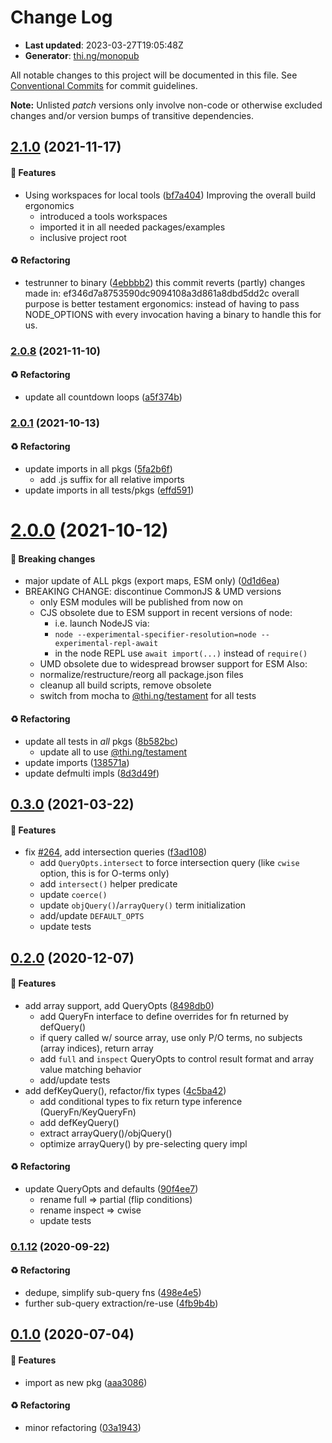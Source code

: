 # Change Log

- **Last updated**: 2023-03-27T19:05:48Z
- **Generator**: [thi.ng/monopub](https://thi.ng/monopub)

All notable changes to this project will be documented in this file.
See [Conventional Commits](https://conventionalcommits.org/) for commit guidelines.

**Note:** Unlisted _patch_ versions only involve non-code or otherwise excluded changes
and/or version bumps of transitive dependencies.

## [2.1.0](https://github.com/thi-ng/umbrella/tree/@thi.ng/oquery@2.1.0) (2021-11-17)

#### 🚀 Features

- Using workspaces for local tools ([bf7a404](https://github.com/thi-ng/umbrella/commit/bf7a404))
  Improving the overall build ergonomics
  - introduced a tools workspaces
  - imported it in all needed packages/examples
  - inclusive project root

#### ♻️ Refactoring

- testrunner to binary ([4ebbbb2](https://github.com/thi-ng/umbrella/commit/4ebbbb2))
  this commit reverts (partly) changes made in:
  ef346d7a8753590dc9094108a3d861a8dbd5dd2c
  overall purpose is better testament ergonomics:
  instead of having to pass NODE_OPTIONS with every invocation
  having a binary to handle this for us.

### [2.0.8](https://github.com/thi-ng/umbrella/tree/@thi.ng/oquery@2.0.8) (2021-11-10)

#### ♻️ Refactoring

- update all countdown loops ([a5f374b](https://github.com/thi-ng/umbrella/commit/a5f374b))

### [2.0.1](https://github.com/thi-ng/umbrella/tree/@thi.ng/oquery@2.0.1) (2021-10-13)

#### ♻️ Refactoring

- update imports in all pkgs ([5fa2b6f](https://github.com/thi-ng/umbrella/commit/5fa2b6f))
  - add .js suffix for all relative imports
- update imports in all tests/pkgs ([effd591](https://github.com/thi-ng/umbrella/commit/effd591))

# [2.0.0](https://github.com/thi-ng/umbrella/tree/@thi.ng/oquery@2.0.0) (2021-10-12)

#### 🛑 Breaking changes

- major update of ALL pkgs (export maps, ESM only) ([0d1d6ea](https://github.com/thi-ng/umbrella/commit/0d1d6ea))
- BREAKING CHANGE: discontinue CommonJS & UMD versions
  - only ESM modules will be published from now on
  - CJS obsolete due to ESM support in recent versions of node:
    - i.e. launch NodeJS via:
    - `node --experimental-specifier-resolution=node --experimental-repl-await`
    - in the node REPL use `await import(...)` instead of `require()`
  - UMD obsolete due to widespread browser support for ESM
  Also:
  - normalize/restructure/reorg all package.json files
  - cleanup all build scripts, remove obsolete
  - switch from mocha to [@thi.ng/testament](https://github.com/thi-ng/umbrella/tree/main/packages/testament) for all tests

#### ♻️ Refactoring

- update all tests in _all_ pkgs ([8b582bc](https://github.com/thi-ng/umbrella/commit/8b582bc))
  - update all to use [@thi.ng/testament](https://github.com/thi-ng/umbrella/tree/main/packages/testament)
- update imports ([138571a](https://github.com/thi-ng/umbrella/commit/138571a))
- update defmulti impls ([8d3d49f](https://github.com/thi-ng/umbrella/commit/8d3d49f))

## [0.3.0](https://github.com/thi-ng/umbrella/tree/@thi.ng/oquery@0.3.0) (2021-03-22)

#### 🚀 Features

- fix [#264](https://github.com/thi-ng/umbrella/issues/264), add intersection queries ([f3ad108](https://github.com/thi-ng/umbrella/commit/f3ad108))
  - add `QueryOpts.intersect` to force intersection query
    (like `cwise` option, this is for O-terms only)
  - add `intersect()` helper predicate
  - update `coerce()`
  - update `objQuery()`/`arrayQuery()` term initialization
  - add/update `DEFAULT_OPTS`
  - update tests

## [0.2.0](https://github.com/thi-ng/umbrella/tree/@thi.ng/oquery@0.2.0) (2020-12-07)

#### 🚀 Features

- add array support, add QueryOpts ([8498db0](https://github.com/thi-ng/umbrella/commit/8498db0))
  - add QueryFn interface to define overrides for fn
    returned by defQuery()
  - if query called w/ source array, use only P/O terms,
    no subjects (array indices), return array
  - add `full` and `inspect` QueryOpts to control result format and
    array value matching behavior
  - add/update tests
- add defKeyQuery(), refactor/fix types ([4c5ba42](https://github.com/thi-ng/umbrella/commit/4c5ba42))
  - add conditional types to fix return type inference (QueryFn/KeyQueryFn)
  - add defKeyQuery()
  - extract arrayQuery()/objQuery()
  - optimize arrayQuery() by pre-selecting query impl

#### ♻️ Refactoring

- update QueryOpts and defaults ([90f4ee7](https://github.com/thi-ng/umbrella/commit/90f4ee7))
  - rename full => partial (flip conditions)
  - rename inspect => cwise
  - update tests

### [0.1.12](https://github.com/thi-ng/umbrella/tree/@thi.ng/oquery@0.1.12) (2020-09-22)

#### ♻️ Refactoring

- dedupe, simplify sub-query fns ([498e4e5](https://github.com/thi-ng/umbrella/commit/498e4e5))
- further sub-query extraction/re-use ([4fb9b4b](https://github.com/thi-ng/umbrella/commit/4fb9b4b))

## [0.1.0](https://github.com/thi-ng/umbrella/tree/@thi.ng/oquery@0.1.0) (2020-07-04)

#### 🚀 Features

- import as new pkg ([aaa3086](https://github.com/thi-ng/umbrella/commit/aaa3086))

#### ♻️ Refactoring

- minor refactoring ([03a1943](https://github.com/thi-ng/umbrella/commit/03a1943))
